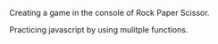 Creating a game in the console of Rock Paper Scissor.

Practicing javascript by using mulitple functions.
